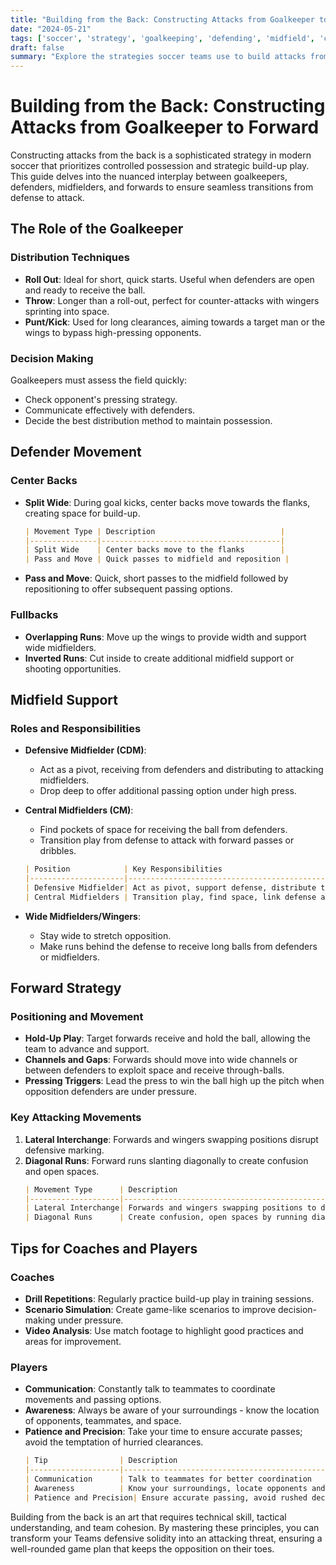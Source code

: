 ```yaml
---
title: "Building from the Back: Constructing Attacks from Goalkeeper to Forward"
date: "2024-05-21"
tags: ['soccer', 'strategy', 'goalkeeping', 'defending', 'midfield', 'coaching', 'attacking', 'team dynamics', 'player development']
draft: false
summary: "Explore the strategies soccer teams use to build attacks from the goalkeeper, through the defenders, and into the forward positions to create goal-scoring opportunities."
---
```


# Building from the Back: Constructing Attacks from Goalkeeper to Forward

Constructing attacks from the back is a sophisticated strategy in modern soccer that prioritizes controlled possession and strategic build-up play. This guide delves into the nuanced interplay between goalkeepers, defenders, midfielders, and forwards to ensure seamless transitions from defense to attack. 

## The Role of the Goalkeeper

### Distribution Techniques
- **Roll Out**: Ideal for short, quick starts. Useful when defenders are open and ready to receive the ball.
- **Throw**: Longer than a roll-out, perfect for counter-attacks with wingers sprinting into space.
- **Punt/Kick**: Used for long clearances, aiming towards a target man or the wings to bypass high-pressing opponents.

### Decision Making
Goalkeepers must assess the field quickly:
- Check opponent's pressing strategy.
- Communicate effectively with defenders.
- Decide the best distribution method to maintain possession.

## Defender Movement

### Center Backs
- **Split Wide**: During goal kicks, center backs move towards the flanks, creating space for build-up.
    ```markdown
    | Movement Type | Description                            |
    |---------------|----------------------------------------|
    | Split Wide    | Center backs move to the flanks        |
    | Pass and Move | Quick passes to midfield and reposition |
    ```

- **Pass and Move**: Quick, short passes to the midfield followed by repositioning to offer subsequent passing options.

### Fullbacks
- **Overlapping Runs**: Move up the wings to provide width and support wide midfielders.
- **Inverted Runs**: Cut inside to create additional midfield support or shooting opportunities.

## Midfield Support

### Roles and Responsibilities

- **Defensive Midfielder (CDM)**:
    - Act as a pivot, receiving from defenders and distributing to attacking midfielders.
    - Drop deep to offer additional passing option under high press.

- **Central Midfielders (CM)**:
    - Find pockets of space for receiving the ball from defenders.
    - Transition play from defense to attack with forward passes or dribbles.

    ```markdown
    | Position            | Key Responsibilities                                               |
    |---------------------|--------------------------------------------------------------------|
    | Defensive Midfielder| Act as pivot, support defense, distribute to attack                |
    | Central Midfielders | Transition play, find space, link defense and attack               |
    ```

- **Wide Midfielders/Wingers**:
    - Stay wide to stretch opposition.
    - Make runs behind the defense to receive long balls from defenders or midfielders.

## Forward Strategy

### Positioning and Movement

- **Hold-Up Play**: Target forwards receive and hold the ball, allowing the team to advance and support.
- **Channels and Gaps**: Forwards should move into wide channels or between defenders to exploit space and receive through-balls.
- **Pressing Triggers**: Lead the press to win the ball high up the pitch when opposition defenders are under pressure.

### Key Attacking Movements

1. **Lateral Interchange**: Forwards and wingers swapping positions disrupt defensive marking.
2. **Diagonal Runs**: Forward runs slanting diagonally to create confusion and open spaces.
    ```markdown
    | Movement Type      | Description                                                 |
    |--------------------|-------------------------------------------------------------|
    | Lateral Interchange| Forwards and wingers swapping positions to disrupt marking  |
    | Diagonal Runs      | Create confusion, open spaces by running diagonally         |
    ```

## Tips for Coaches and Players

### Coaches

- **Drill Repetitions**: Regularly practice build-up play in training sessions.
- **Scenario Simulation**: Create game-like scenarios to improve decision-making under pressure.
- **Video Analysis**: Use match footage to highlight good practices and areas for improvement.

### Players

- **Communication**: Constantly talk to teammates to coordinate movements and passing options.
- **Awareness**: Always be aware of your surroundings - know the location of opponents, teammates, and space.
- **Patience and Precision**: Take your time to ensure accurate passes; avoid the temptation of hurried clearances.
    ```markdown
    | Tip                | Description                                                  |
    |--------------------|--------------------------------------------------------------|
    | Communication      | Talk to teammates for better coordination                    |
    | Awareness          | Know your surroundings, locate opponents and teammates       |
    | Patience and Precision| Ensure accurate passing, avoid rushed decisions           |
    ```

Building from the back is an art that requires technical skill, tactical understanding, and team cohesion. By mastering these principles, you can transform your Teams defensive solidity into an attacking threat, ensuring a well-rounded game plan that keeps the opposition on their toes.
```